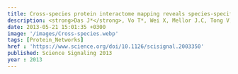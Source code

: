 ```yaml
---
title: Cross-species protein interactome mapping reveals species-specific wiring of stress response pathways
description: <strong>Das J*</strong>, Vo T*, Wei X, Mellor J.C, Tong V, Degatano A, Wang X, Wang L, Cordero N, Kruer-Zerhusen N, Matsuyama A, Pleiss J, Lipkin S, Yoshida M, Roth F, Yu H
date: 2013-05-21 15:01:35 +0300
image: '/images/Cross-species.webp'
tags: [Protein_Networks]
href : 'https://www.science.org/doi/10.1126/scisignal.2003350'
published: Science Signaling 2013
year : 2013
---
```

